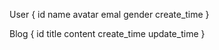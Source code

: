 
User {
    id
    name
    avatar
    emal
    gender
    create_time
}


Blog {
    id 
    title 
    content
    create_time
    update_time
}













